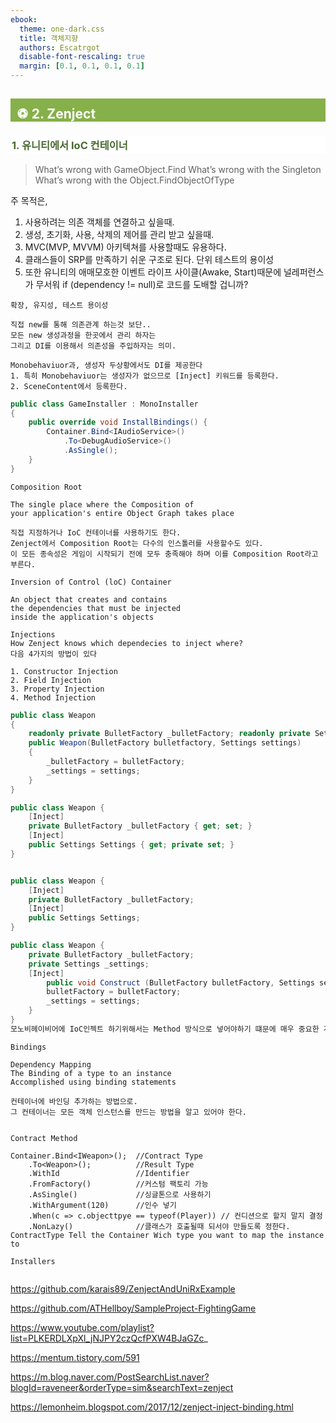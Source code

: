 ```yaml
---
ebook:
  theme: one-dark.css
  title: 객체지향
  authors: Escatrgot
  disable-font-rescaling: true
  margin: [0.1, 0.1, 0.1, 0.1]
---
```

<style>
    h3.quest { font-weight: bold; border: 3px solid; color: #A0F !important;}
    .quest { font-weight: bold; color: #A0F !important;}

    h2 { border-top: 12px solid #86B049; border-left: 5px solid #86B049; border-right: 5px solid #86B049; background-color: #86B049; color: #FFF !important; font-weight: bold;}

    h3 { border-top: 3px solid #FFF; border: 2px solid #FFF; background-color: #FFF; color: #476930 !important;}

    h4 { font-weight: bold; color: #FFF !important; }
</style>


## &nbsp;♽ 2. Zenject
### 1. 유니티에서 IoC 컨테이너
> What’s wrong with GameObject.Find
> What’s wrong with the Singleton
> What’s wrong with the Object.FindObjectOfType

주 목적은,

1. 사용하려는 의존 객체를 연결하고 싶을때.
2. 생성, 초기화, 사용, 삭제의 제어를 관리 받고 싶을때.
3. MVC(MVP, MVVM) 아키텍쳐를 사용할때도 유용하다.
4. 클래스들이 SRP를 만족하기 쉬운 구조로 된다. 단위 테스트의 용이성
5. 또한 유니티의 애매모호한 이벤트 라이프 사이클(Awake, Start)때문에
널레퍼런스가 무서워 if (dependency != null)로 코드를 도배할 겁니까?

```
확장, 유지성, 테스트 용이성

직접 new를 통해 의존관계 하는것 보단..
모든 new 생성과정을 한곳에서 관리 하자는 
그리고 DI를 이용해서 의존성을 주입하자는 의미.

Monobehaviuor과, 생성자 두상황에서도 DI를 제공한다
1. 특히 Monobehaviuor는 생성자가 없으므로 [Inject] 키워드를 등록한다.
2. SceneContent에서 등록한다.
```
```cs
public class GameInstaller : MonoInstaller 
{
    public override void InstallBindings() {
        Container.Bind<IAudioService>()
            .To<DebugAudioService>()
            .AsSingle();
    }
}
```

```
Composition Root

The single place where the Composition of
your application's entire Object Graph takes place

직접 지정하거나 IoC 컨테이너를 사용하기도 한다.
Zenject에서 Composition Root는 다수의 인스톨러를 사용할수도 있다.
이 모든 종속성은 게임이 시작되기 전에 모두 충족해야 하며 이를 Composition Root라고 부른다.

Inversion of Control (loC) Container

An object that creates and contains
the dependencies that must be injected
inside the application's objects
```
```
Injections
How Zenject knows which dependecies to inject where?
다음 4가지의 방법이 있다

1. Constructor Injection
2. Field Injection
3. Property Injection
4. Method Injection
```

```cs
public class Weapon
{
    readonly private BulletFactory _bulletFactory; readonly private Settings _settings;
    public Weapon(BulletFactory bulletfactory, Settings settings)
    {
        _bulletFactory = bulletFactory;
        _settings = settings;
    }
}

public class Weapon {
    [Inject]
    private BulletFactory _bulletFactory { get; set; }
    [Inject]
    public Settings Settings { get; private set; }
}


public class Weapon {
    [Inject]
    private BulletFactory _bulletFactory;
    [Inject]
    public Settings Settings;
}

public class Weapon {
    private BulletFactory _bulletFactory;
    private Settings _settings;
    [Inject]
        public void Construct (BulletFactory bulletFactory, Settings settings){
        bulletFactory = bulletFactory;
        _settings = settings;
    }
}
모노비헤이비어에 IoC인젝트 하기위해서는 Method 방식으로 넣어야하기 떄문에 매우 중요한 개념이다.
```

```
Bindings 

Dependency Mapping
The Binding of a type to an instance 
Accomplished using binding statements

컨테이너에 바인딩 추가하는 방법으로. 
그 컨테이너는 모든 객체 인스턴스를 만드는 방법을 알고 있어야 한다.


Contract Method

Container.Bind<IWeapon>();  //Contract Type
    .To<Weapon>();          //Result Type
    .WithId                 //Identifier
    .FromFactory()          //커스텀 팩토리 가능
    .AsSingle()             //싱글톤으로 사용하기
    .WithArgument(120)      //인수 넣기
    .When(c => c.objecttpye == typeof(Player)) // 컨디션으로 할지 말지 결정
    .NonLazy()              //클래스가 호출될때 되서야 만들도록 정한다.
ContractType Tell the Container Wich type you want to map the instance to
```

```
Installers


```
https://github.com/karais89/ZenjectAndUniRxExample

https://github.com/ATHellboy/SampleProject-FightingGame

https://www.youtube.com/playlist?list=PLKERDLXpXl_jNJPY2czQcfPXW4BJaGZc_

https://mentum.tistory.com/591

https://m.blog.naver.com/PostSearchList.naver?blogId=raveneer&orderType=sim&searchText=zenject

https://lemonheim.blogspot.com/2017/12/zenject-inject-binding.html